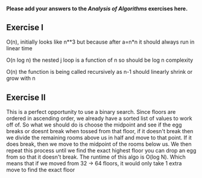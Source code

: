 #### Please add your answers to the ***Analysis of  Algorithms*** exercises here.

## Exercise I


 O(n), initially looks like n**3 but because after  a=n*n it should always run in linear time 

O(n log n) the nested j loop is a function of n so should be log n complexity 

O(n) the function is being called recursively as n-1 should linearly shrink or grow with n




## Exercise II

This is a perfect opportunity to use a binary search. Since floors are ordered in ascending order, we already have a sorted list of values to work off of. So what we should do is choose the midpoint and see if the egg breaks or doesnt break when tossed from that floor, if it doesn't break then we divide the remaining rooms above us in half and move to that point. If it does break, then we move to the midpoint of the rooms below us. We then repeat this process until we find the exact highest floor you can drop an egg from so that it doesn't break.
The runtime of this algo is O(log N). Which means that if we moved from 32 -> 64 floors, it would only take 1 extra move to find the exact floor


